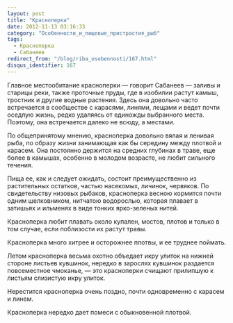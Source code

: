 ```yaml
---
layout: post
title: "Красноперка"
date: 2012-11-13 03:16:33
category: "Особенности_и_пищевые_пристрастия_рыб"
tags:
  - Красноперка
  - Сабанеев
redirect_from: "/blog/riba_osobennosti/167.html"
disqus_identifier: 167
---
```

Главное местообитание красноперки — говорит Сабанеев — заливы и старицы
реки, также проточные пруды, где в изобилии растут камыш, тростник и
другие водные растения. Здесь она довольно часто встречается в
сообществе с карасями, линями, лещами и ведет почти оседлую жизнь, редко
удаляясь от единожды выбранного места. Поэтому, она встречается далеко
не всюду, а местами.

По общепринятому мнению, красноперка довольно вялая и ленивая рыба, по
образу жизни занимающая как бы середину между плотвой и карасем. Она
постоянно держится на средних глубинах в траве, еще более в камышах,
особенно в молодом возрасте, не любит сильного течения.

Пища ее, как и следует ожидать, состоит преимущественно из растительных
остатков, частью насекомых, личинок, червяков. По свидетельству низовых
рыбаков, красноперка весною кормится почти одним шелковником, нитчатою
водорослью, которая плавает в затишьях и ильменях в виде тонких
ярко-зеленых нитей.

Красноперка любит плавать около купален, мостов, плотов и только в том
случае, если поблизости их растут травы.

Красноперка много хитрее и осторожнее плотвы, и ее труднее поймать.

Летом красноперка весьма охотно объедает икру улиток на нижней стороне
листьев кувшинок, нередко в зарослях кувшинок раздается повсеместное
чмоканье, — это красноперки счищают прилипшую к листьям слизистую икру
улиток.

Нерестится красноперка очень поздно, почти одновременно с карасем и
линем.

Красноперка нередко дает помеси с обыкновенной плотвой.
